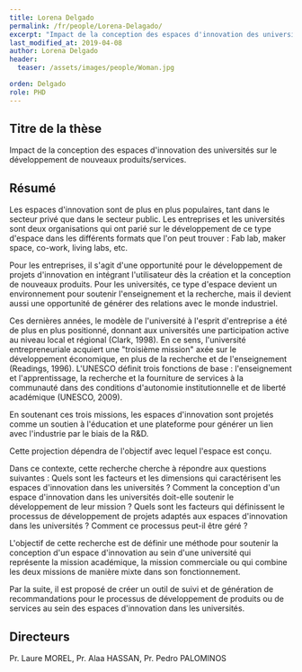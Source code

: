 ```yaml
---
title: Lorena Delgado
permalink: /fr/people/Lorena-Delagado/
excerpt: "Impact de la conception des espaces d'innovation des universités sur le développement de nouveaux produits/services"
last_modified_at: 2019-04-08
author: Lorena Delgado
header:
  teaser: /assets/images/people/Woman.jpg

orden: Delgado
role: PHD
---
```


## Titre de la thèse

Impact de la conception des espaces d'innovation des universités sur le développement de nouveaux produits/services.

## Résumé  

Les espaces d'innovation sont de plus en plus populaires, tant dans le secteur privé que dans le secteur public. Les entreprises et les universités sont deux organisations qui ont parié sur le développement de ce type d'espace dans les différents formats que l'on peut trouver : Fab lab, maker space, co-work, living labs, etc.  

Pour les entreprises, il s'agit d'une opportunité pour le développement de projets d'innovation en intégrant l'utilisateur dès la création et la conception de nouveaux produits. Pour les universités, ce type d'espace devient un environnement pour soutenir l'enseignement et la recherche, mais il devient aussi une opportunité de générer des relations avec le monde industriel.  

Ces dernières années, le modèle de l'université à l'esprit d'entreprise a été de plus en plus positionné, donnant aux universités une participation active au niveau local et régional (Clark, 1998). En ce sens, l'université entrepreneuriale acquiert une "troisième mission" axée sur le développement économique, en plus de la recherche et de l'enseignement (Readings, 1996). L'UNESCO définit trois fonctions de base : l'enseignement et l'apprentissage, la recherche et la fourniture de services à la communauté dans des conditions d'autonomie institutionnelle et de liberté académique (UNESCO, 2009).  

En soutenant ces trois missions, les espaces d'innovation sont projetés comme un soutien à l'éducation et une plateforme pour générer un lien avec l'industrie par le biais de la R&D. 

Cette projection dépendra de l'objectif avec lequel l'espace est conçu. 


Dans ce contexte, cette recherche cherche à répondre aux questions suivantes : Quels sont les facteurs et les dimensions qui caractérisent les espaces d'innovation dans les universités ? Comment la conception d'un espace d'innovation dans les universités doit-elle soutenir le développement de leur mission ? Quels sont les facteurs qui définissent le processus de développement de projets adaptés aux espaces d'innovation dans les universités ? Comment ce processus peut-il être géré ?  

L'objectif de cette recherche est de définir une méthode pour soutenir la conception d'un espace d'innovation au sein d'une université qui représente la mission académique, la mission commerciale ou qui combine les deux missions de manière mixte dans son fonctionnement.   

Par la suite, il est proposé de créer un outil de suivi et de génération de recommandations pour le processus de développement de produits ou de services au sein des espaces d'innovation dans les universités.
 

## Directeurs  

Pr. Laure MOREL, Pr. Alaa HASSAN, Pr. Pedro PALOMINOS
 
 